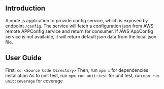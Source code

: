 ## Introduction
A node.js application to provide config service, which is exposed by endpoint `/config`. The service will fetch a configuration json from AWS remote APPConfig service and return for consumer. If AWS AppConfig service is not available, it will return default json data from the local json file.


## User Guide
First, `cd <Source Code Directory>`
Then, run `npm i` for dependencies installation
As to unit test, run `npm run unit:test` for unit test, run `npm run unit:coverage` for coverage